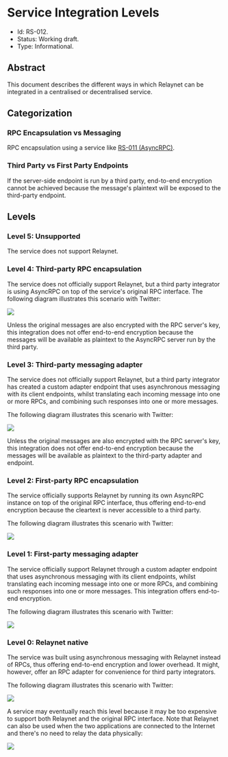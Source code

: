 # Service Integration Levels

- Id: RS-012.
- Status: Working draft.
- Type: Informational.

## Abstract

This document describes the different ways in which Relaynet can be integrated in a centralised or decentralised service.

## Categorization

### RPC Encapsulation vs Messaging

RPC encapsulation using a service like [RS-011 (AsyncRPC)](rs011-asyncrpc.md).

### Third Party vs First Party Endpoints

If the server-side endpoint is run by a third party, end-to-end encryption cannot be achieved because the message's plaintext will be exposed to the third-party endpoint.

## Levels

### Level 5: Unsupported

The service does not support Relaynet.

### Level 4: Third-party RPC encapsulation

The service does not officially support Relaynet, but a third party integrator is using AsyncRPC on top of the service's original RPC interface. The following diagram illustrates this scenario with Twitter:

![](assets/rs012/level4.png)

Unless the original messages are also encrypted with the RPC server's key, this integration does not offer end-to-end encryption because the messages will be available as plaintext to the AsyncRPC server run by the third party.

### Level 3: Third-party messaging adapter

The service does not officially support Relaynet, but a third party integrator has created a custom adapter endpoint that uses asynchronous messaging with its client endpoints, whilst translating each incoming message into one or more RPCs, and combining such responses into one or more messages.

The following diagram illustrates this scenario with Twitter:

![](assets/rs012/level3.png)

Unless the original messages are also encrypted with the RPC server's key, this integration does not offer end-to-end encryption because the messages will be available as plaintext to the third-party adapter and endpoint.

### Level 2: First-party RPC encapsulation

The service officially supports Relaynet by running its own AsyncRPC instance on top of the original RPC interface, thus offering end-to-end encryption because the cleartext is never accessible to a third party.

The following diagram illustrates this scenario with Twitter:

![](assets/rs012/level2.png)

### Level 1: First-party messaging adapter

The service officially support Relaynet through a custom adapter endpoint that uses asynchronous messaging with its client endpoints, whilst translating each incoming message into one or more RPCs, and combining such responses into one or more messages. This integration offers end-to-end encryption.

The following diagram illustrates this scenario with Twitter:

![](assets/rs012/level1.png)

### Level 0: Relaynet native

The service was built using asynchronous messaging with Relaynet instead of RPCs, thus offering end-to-end encryption and lower overhead. It might, however, offer an RPC adapter for convenience for third party integrators.

The following diagram illustrates this scenario with Twitter:

![](assets/rs012/level0-offline.png)

A service may eventually reach this level because it may be too expensive to support both Relaynet and the original RPC interface. Note that Relaynet can also be used when the two applications are connected to the Internet and there's no need to relay the data physically:

![](assets/rs012/level0-online.png)
